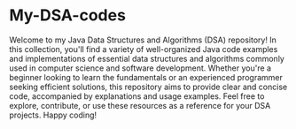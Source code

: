 # My-DSA-codes
Welcome to my Java Data Structures and Algorithms (DSA) repository! In this collection, you'll find a variety of well-organized Java code examples and implementations of essential data structures and algorithms commonly used in computer science and software development. Whether you're a beginner looking to learn the fundamentals or an experienced programmer seeking efficient solutions, this repository aims to provide clear and concise code, accompanied by explanations and usage examples. Feel free to explore, contribute, or use these resources as a reference for your DSA projects. Happy coding!

